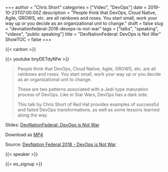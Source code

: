 +++
author = "Chris Short"
categories = ["Video", "DevOps"]
date = 2019-10-23T07:00:00Z
description = "People think that DevOps, Cloud Native, Agile, GROWS, etc. are all rainbows and roses. You start small, work your way up or you decide as an organizational unit to change."
draft = false
slug = "devnationfederal-2018-devops-is-not-war"
tags = ["talks", "speaking", "videos", "public speaking"]
title = "DevNationFederal: DevOps is Not War"
ShowTOC = false
+++

{{< carbon >}}

{{< youtube bnyDETdyNfw >}}

> People think that DevOps, Cloud Native, Agile, GROWS, etc. are all rainbows and roses. You start small, work your way up or you decide as an organizational unit to change.
>
> These are two patterns associated with a Jedi-type maturation process of DevOps. Like in Star Wars, DevOps has a dark side.
>
> This talk by Chris Short of Red Hat provides examples of successful and failed DevOps transformations, as well as some lessons learned along the way.

Slides: [DevNationFederal: DevOps is Not War](https://speakerdeck.com/chrisshort/devnationfederal-devops-is-not-war)

Download as [MP4](https://shortcdn.com/chrisshort/DevNation-Federal-2018-DevOps-is-Not-War.mp4)

Source: [DevNation Federal 2018 - DevOps is Not War](https://youtu.be/bnyDETdyNfw)

{{< speaker >}}

{{< eo_signup >}}